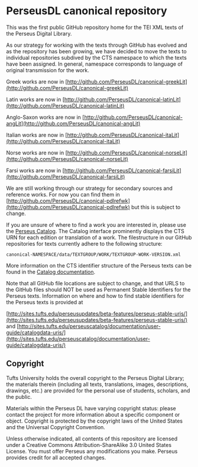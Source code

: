 PerseusDL canonical repository
=========

This was the first public GitHub repository home for the TEI XML texts of the Perseus Digital Library.

As our strategy for working with the texts through GitHub has evolved and as the repository has been growing, 
we have decided to move the texts to individual repositories subdived by the CTS namespace to which the texts 
have been assigned.  In general, namespace corresponds to language of original transmission for the work.

Greek works are now in [http://github.com/PerseusDL/canonical-greekLit](http://github.com/PerseusDL/canonical-greekLit)

Latin works are now in [http://github.com/PerseusDL/canonical-latinLit](http://github.com/PerseusDL/canonical-latinLit)

Anglo-Saxon works are now in [http://github.com/PerseusDL/canonical-angLit](http://github.com/PerseusDL/canonical-angLit)

Italian works are now in [http://github.com/PerseusDL/canonical-itaLit](http://github.com/PerseusDL/canonical-itaLit)

Norse works are now in [http://github.com/PerseusDL/canonical-norseLit](http://github.com/PerseusDL/canonical-norseLit)

Farsi works are now in [http://github.com/PerseusDL/canonical-farsiLit](http://github.com/PerseusDL/canonical-farsiLit)

We are still working through our strategy for secondary sources and reference works. For now you can find them in 
[http://github.com/PerseusDL/canonical-pdlrefwk](http://github.com/PerseusDL/canonical-pdlrefwk) but this is subject to change.

If you are unsure of where to find a work you are interested in, please use the [Perseus Catalog](http://catalog.perseus.org).  The Catalog interface prominently displays the CTS URN for each edition or translation of a work.  The filestructure in our GitHub repositories for texts currently adhere to the following structure:

`canonical-NAMESPACE/data/TEXTGROUP/WORK/TEXTGROUP-WORK-VERSION.xml`

More information on the CTS identifier structure of the Perseus texts can be found in the [Catalog documentation](http://sites.tufts.edu/perseuscatalog/f-a-q/how-are-the-record-identifiers-created/).

Note that all GitHub file locations are subject to change, and that URLS to the GitHub files should NOT be used as Permanent Stable Identifiers for the Perseus texts.  Information on where and how to find stable identifiers for the Perseus texts is provided at

[http://sites.tufts.edu/perseusupdates/beta-features/perseus-stable-uris/](http://sites.tufts.edu/perseusupdates/beta-features/perseus-stable-uris/)
and
[http://sites.tufts.edu/perseuscatalog/documentation/user-guide/catalogdata-uris/](http://sites.tufts.edu/perseuscatalog/documentation/user-guide/catalogdata-uris/)

## Copyright

Tufts University holds the overall copyright to the Perseus Digital Library; the materials therein 
(including all texts, translations, images, descriptions, drawings, etc.) are provided for the 
personal use of students, scholars, and the public. 

Materials within the Perseus DL have varying copyright status: please contact the project for more information 
about a specific component or object.  Copyright is protected by the copyright laws of the United States and 
the Universal Copyright Convention. 

Unless otherwise indicated, all contents of this repository are licensed under a 
Creative Commons Attribution-ShareAlike 3.0 United States License. You must  offer Perseus
any modifications you make. Perseus provides credit for all accepted changes.

